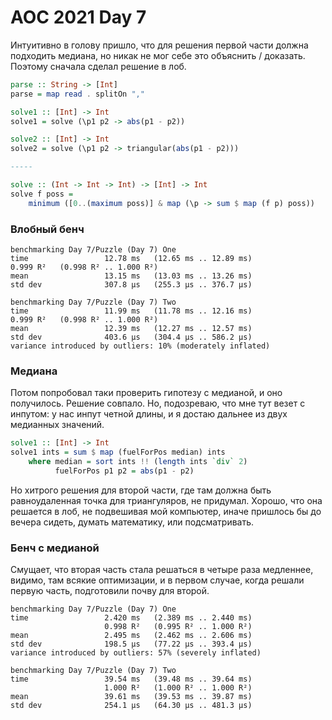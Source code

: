 # AOC 2021 Day 7

Интуитивно в голову пришло, что для решения первой части должна подходить медиана, но никак не мог себе это объяснить / доказать. Поэтому сначала сделал решение в лоб.

```haskell
parse :: String -> [Int]
parse = map read . splitOn ","

solve1 :: [Int] -> Int
solve1 = solve (\p1 p2 -> abs(p1 - p2))

solve2 :: [Int] -> Int
solve2 = solve (\p1 p2 -> triangular(abs(p1 - p2)))

-----

solve :: (Int -> Int -> Int) -> [Int] -> Int
solve f poss =
    minimum ([0..(maximum poss)] & map (\p -> sum $ map (f p) poss))
```
### Влобный бенч
```
benchmarking Day 7/Puzzle (Day 7) One
time                 12.78 ms   (12.65 ms .. 12.89 ms)
0.999 R²   (0.998 R² .. 1.000 R²)
mean                 13.15 ms   (13.03 ms .. 13.26 ms)
std dev              307.8 μs   (255.3 μs .. 376.7 μs)

benchmarking Day 7/Puzzle (Day 7) Two
time                 11.99 ms   (11.78 ms .. 12.16 ms)
0.999 R²   (0.998 R² .. 1.000 R²)
mean                 12.39 ms   (12.27 ms .. 12.57 ms)
std dev              403.6 μs   (304.4 μs .. 586.2 μs)
variance introduced by outliers: 10% (moderately inflated)
```
### Медиана

Потом попробовал таки проверить гипотезу с медианой, и оно получилось. Решение совпало. Но, подозреваю, что мне тут везет с инпутом: у нас инпут четной длины, и я достаю дальнее из двух медианных значений. 

```haskell
solve1 :: [Int] -> Int
solve1 ints = sum $ map (fuelForPos median) ints
    where median = sort ints !! (length ints `div` 2)
          fuelForPos p1 p2 = abs(p1 - p2)
```
Но хитрого решения для второй части, где там должна быть равноудаленная точка для триангуляров, не придумал. Хорошо, что она решается в лоб, не подвешивая мой компьютер, иначе пришлось бы до вечера сидеть, думать математику, или подсматривать.

### Бенч с медианой
Смущает, что вторая часть стала решаться в четыре раза медленнее, видимо, там всякие оптимизации, и в первом случае, когда решали первую часть, подготовили почву для второй. 
```
benchmarking Day 7/Puzzle (Day 7) One
time                 2.420 ms   (2.389 ms .. 2.440 ms)
                     0.998 R²   (0.995 R² .. 1.000 R²)
mean                 2.495 ms   (2.462 ms .. 2.606 ms)
std dev              198.5 μs   (77.22 μs .. 393.4 μs)
variance introduced by outliers: 57% (severely inflated)
                 
benchmarking Day 7/Puzzle (Day 7) Two
time                 39.54 ms   (39.48 ms .. 39.64 ms)
                     1.000 R²   (1.000 R² .. 1.000 R²)
mean                 39.61 ms   (39.53 ms .. 39.87 ms)
std dev              254.1 μs   (64.30 μs .. 481.3 μs)

```